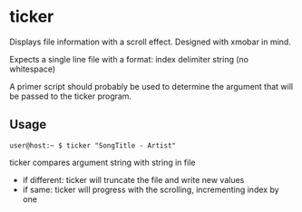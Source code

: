 # ticker

Displays file information with a scroll effect. Designed with xmobar in mind.

Expects a single line file with a format: index delimiter string (no whitespace)

A primer script should probably be used to determine the argument that will be passed to the ticker program.


## Usage

`user@host:~ $ ticker "SongTitle - Artist"`

ticker compares argument string with string in file
- if different: ticker will truncate the file and write new values
- if same: ticker will progress with the scrolling, incrementing index by one
